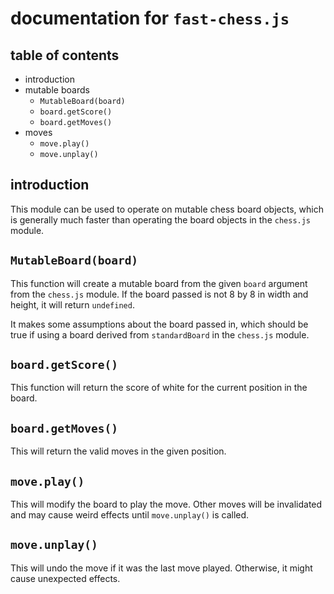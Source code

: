 documentation for `fast-chess.js`
===

table of contents
---

- introduction
- mutable boards
  - `MutableBoard(board)`
  - `board.getScore()`
  - `board.getMoves()`
- moves
  - `move.play()`
  - `move.unplay()`

introduction
---

This module can be used to operate on mutable chess board objects, which is generally much faster than operating the board objects in the `chess.js` module.

`MutableBoard(board)`
---

This function will create a mutable board from the given `board` argument from the `chess.js` module. If the board passed is not 8 by 8 in width and height, it will return `undefined`.

It makes some assumptions about the board passed in, which should be true if using a board derived from `standardBoard` in the `chess.js` module.

`board.getScore()`
---

This function will return the score of white for the current position in the board.

`board.getMoves()`
---

This will return the valid moves in the given position.

`move.play()`
---

This will modify the board to play the move. Other moves will be invalidated and may cause weird effects until `move.unplay()` is called.

`move.unplay()`
---

This will undo the move if it was the last move played. Otherwise, it might cause unexpected effects.
